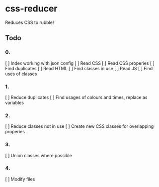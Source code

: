 # css-reducer
Reduces CSS to rubble!


## Todo
### 0.
[ ] Index working with json config
[ ] Read CSS
	[ ] Read CSS properies
	[ ] Find duplicates
[ ] Read HTML
	[ ] Find classes in use 
[ ] Read JS
	[ ] Find uses of classes

### 1.
[ ] Reduce duplicates
[ ] Find usages of colours and times, replace as variables

### 2.
[ ] Reduce classes not in use
[ ] Create new CSS classes for overlapping properies

### 3.
[ ] Union classes where possible

### 4.
[ ] Modify files